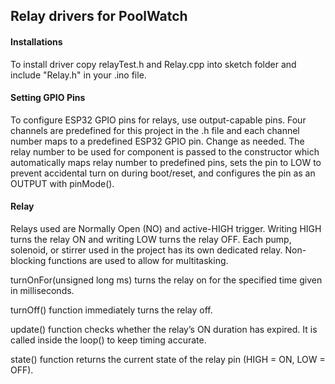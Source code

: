 ## Relay drivers for PoolWatch ##

#### Installations ####
To install driver copy relayTest.h and Relay.cpp into sketch folder and include "Relay.h" in your .ino file.

#### Setting GPIO Pins ####
To configure ESP32 GPIO pins for relays, use output-capable pins. Four channels are predefined for this project in the .h file and each channel number maps 
to a predefined ESP32 GPIO pin. Change as needed. The relay number to be used for component is passed to the constructor which automatically maps relay number to predefined pins, 
sets the pin to LOW to prevent accidental turn on during boot/reset, and configures the pin as an OUTPUT with pinMode().

#### Relay ####
Relays used are Normally Open (NO) and active-HIGH trigger. Writing HIGH turns the relay ON and writing LOW turns the relay OFF.
Each pump, solenoid, or stirrer used in the project has its own dedicated relay. Non-blocking functions are used to allow for multitasking. 

turnOnFor(unsigned long ms) turns the relay on for the specified time given in milliseconds. 

turnOff() function immediately turns the relay off. 

update() function checks whether the relay’s ON duration has expired. It is called inside the loop() to keep timing accurate.

state() function returns the current state of the relay pin (HIGH = ON, LOW = OFF).

